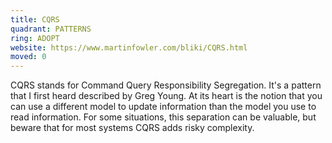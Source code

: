 ```yaml
---
title: CQRS
quadrant: PATTERNS
ring: ADOPT
website: https://www.martinfowler.com/bliki/CQRS.html
moved: 0
---
```


CQRS stands for Command Query Responsibility Segregation. It's a pattern that I first heard described by Greg Young. At its heart is the notion that you can use a different model to update information than the model you use to read information. For some situations, this separation can be valuable, but beware that for most systems CQRS adds risky complexity.
